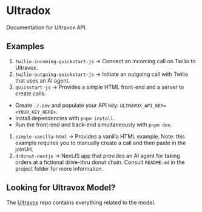# Ultradox

Documentation for Ultravox API.

## Examples
1. `twilio-incoming-quickstart-js` → Connect an incoming call on Twilio to Ultravox.
1. `twilio-outgoing-quickstart-js` → Initiate an outgoing call with Twilio that uses an AI agent.
1. `quickstart-js` → Provides a simple HTML front-end and a server to create calls.
  * Create `./.env` and populate your API key: `ULTRAVOX_API_KEY=<YOUR_KEY_HERE>`.
  * Install dependencies with `pnpm install`.
  * Run the front-end and back-end simultaneously with `pnpm dev`.
1. `simple-vanilla-html` → Provides a vanilla HTML example. Note: this example requires you to manually create a call and then paste in the joinUrl.
1. `drdonut-nextjs` → NextJS app that provides an AI agent for taking orders at a fictional drive-thru donut chain. Consult `README.md` in the project folder for more information.

## Looking for Ultravox Model?
The [Ultravox](https://github.com/fixie-ai/ultravox) repo contains everything related to the model.
